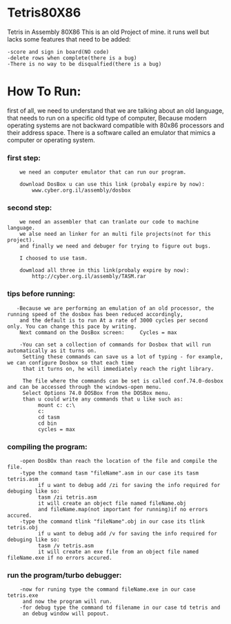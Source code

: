 # Tetris80X86
Tetris in Assembly 80X86
This is an old Project of mine.
it runs well but lacks some features that need to be added:

    -score and sign in board(NO code)
    -delete rows when complete(there is a bug)
    -There is no way to be disqualfied(there is a bug)
    
    
    
   # How To Run:
   first of all, we need to understand that we are talking about an old language,
   that needs to run on a specific old type of computer,
   Because modern operating systems are not backward compatible with 80x86 processors and their address space.
   There is a software called an emulator that mimics a computer or operating system.

   
   ### first step:
        we need an computer emulator that can run our program.
        
        download DosBox u can use this link (probaly expire by now):
            www.cyber.org.il/assembly/dosbox 
            
   ### second step:
        we need an assembler that can tranlate our code to machine language.
        we alse need an linker for an multi file projects(not for this project).
        and finally we need and debuger for trying to figure out bugs.
        
        I choosed to use tasm.
        
        dowmload all three in this link(probaly expire by now):
            http://cyber.org.il/assembly/TASM.rar 
            
  ### tips before running:
        
       -Because we are performing an emulation of an old processor, the running speed of the dosbox has been reduced accordingly,
        and the default is to run At a rate of 3000 cycles per second only. You can change this pace by writing.
        Next command on the DosBox screen:     Cycles = max
        
        -You can set a collection of commands for Dosbox that will run automatically as it turns on.
         Setting these commands can save us a lot of typing - for example, we can configure Dosbox so that each time
         that it turns on, he will immediately reach the right library.
         
         The file where the commands can be set is called conf.74.0-dosbox and can be accessed through the windows-open menu.
         Select Options 74.0 DOSBox from the DOSBox menu.
         than u could write any commands that u like such as:
              mount c: c:\
              c:
              cd tasm
              cd bin
              cycles = max
              
              
              
  ### compiling the program:
        -open DosBOx than reach the location of the file and compile the file. 
        -type the command tasm "fileName".asm in our case its tasm tetris.asm
              if u want to debug add /zi for saving the info required for debuging like so:
              tasm /zi tetris.asm
              it will create an object file named fileName.obj  
              and fileName.map(not important for running)if no errors accured.
        -type the command tlink "fileName".obj in our case its tlink tetris.obj
              if u want to debug add /v for saving the info required for debuging like so:
              tasm /v tetris.asm
              it will create an exe file from an object file named fileName.exe if no errors accured.
        
 
 ### run the program/turbo debugger:
        -now for runing type the command fileName.exe in our case tetris.exe
         and now the program will run.
        -for debug type the command td filename in our case td tetris and
         an debug window will popout.
        
        
        
